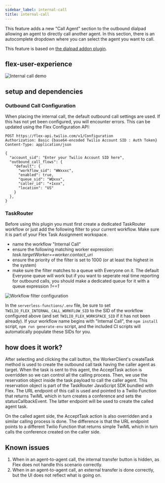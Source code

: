 ```yaml
---
sidebar_label: internal-call
title: internal-call
---
```


This feature adds a new "Call Agent" section to the outbound dialpad allowing an agent to directly call another agent. In this section, there is an autocomplete dropdown where you can select the agent you want to call.

This feature is based on [the dialpad addon plugin](https://github.com/twilio-professional-services/flex-dialpad-addon-plugin).

## flex-user-experience

![Internal call demo](/img/features/internal-call/internal-call.gif)

## setup and dependencies

### Outbound Call Configuration

When placing the internal call, the default outbound call settings are used. If this has not yet been configured, you will encounter errors. This can be updated using the Flex Configuration API:

```
POST https://flex-api.twilio.com/v1/Configuration
Authorization: Basic {base64-encoded Twilio Account SID : Auth Token}
Content-Type: application/json

{
  "account_sid": "Enter your Twilio Account SID here",
  "outbound_call_flows": {
    "default": {
      "workflow_sid": "WWxxxc",
      "enabled": true,
      "queue_sid": "WQxxx",
      "caller_id": "+1xxx",
      "location": "US"
    }
  },
}
```

### TaskRouter

Before using this plugin you must first create a dedicated TaskRouter workflow or just add the following filter to your current workflow. Make sure it is part of your Flex Task Assignment workspace.

- name the workflow "Internal Call"
- ensure the following matching worker expression: _task.targetWorker==worker.contact_uri_
- ensure the priority of the filter is set to 1000 (or at least the highest in the system)
- make sure the filter matches to a queue with Everyone on it. The default Everyone queue will work but if you want to seperate real time reporting for outbound calls, you should make a dedicated queue for it with a queue expression _1==1_

![Workflow filter configuration](/img/features/internal-call/outbound-filter.png)

In the `serverless-functions/.env` file, be sure to set `TWILIO_FLEX_INTERNAL_CALL_WORKFLOW_SID` to the SID of the workflow configured above (and set `TWILIO_FLEX_WORKSPACE_SID` if it has not been already). If your workflow name begins with "Internal Call", the `npm install` script, `npm run generate-env` script, and the included CI scripts will automatically populate these SIDs for you.

## how does it work?

After selecting and clicking the call button, the WorkerClient's createTask method is used to create the outbound call task having the caller agent as target. When the task is sent to this agent, the AcceptTask action is overridden so we can control all the calling process. Then, we use the reservation object inside the task payload to call the caller agent. This reservation object is part of the TaskRouter JavaScript SDK bundled with Flex. The URL endpoint of this call is used and pointed to a Twilio Function that returns TwiML which in turn creates a conference and sets the statusCallbackEvent. The latter endpoint will be used to create the called agent task.

On the called agent side, the AcceptTask action is also overridden and a similar calling process is done. The difference is that the URL endpoint points to a different Twilio Function that returns simple TwiML which in turn calls the conference created on the caller side.

## Known issues

1. When in an agent-to-agent call, the internal transfer button is hidden, as Flex does not handle this scenario correctly.
2. When in an agent-to-agent call, an external transfer is done correctly, but the UI does not reflect what is going on.
